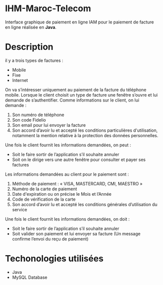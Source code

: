 # IHM-Maroc-Telecom
Interface graphique de paiement en ligne IAM pour le paiement de facture en ligne réalisée en **Java**.

# Description
il y a trois types de factures :
+ Mobile
+ Fixe
+ Internet

On va s’intéresser uniquement au paiement de la facture du téléphone mobile.
Lorsque le client choisit un type de facture une fenêtre s’ouvre et lui demande de s’authentifier.
Comme informations sur le client, on lui demande :
1. Son numéro de téléphone
2. Son code Fidelio
3. Son email pour lui envoyer la facture
4. Son accord d’avoir lu et accepté les conditions particulières d'utilisation, notamment la mention relative à la protection des données personnelles.

Une fois le client fournit les informations demandées, on peut :
+ Soit le faire sortir de l’application s’il souhaite annuler
+ Soit on le dirige vers une autre fenêtre pour consulter et payer ses factures

Les informations demandées au client pour le paiement sont :
1. Méthode de paiement : « VISA, MASTERCARD, CMI, MAESTRO »
2. Numéro de la carte de paiement
3. Date d'expiration ou on précise le Mois et l’Année
4. Code de vérification de la carte
5. Son accord d’avoir lu et accepté les conditions générales d’utilisation du service

Une fois le client fournit les informations demandées, on doit :
+ Soit le faire sortir de l’application s’il souhaite annuler
+ Soit valider son paiement et lui envoyer sa facture (Un message confirme l’envoi du reçu
de paiement)

# Techonologies utilisées
+ Java
+ MySQL Database
